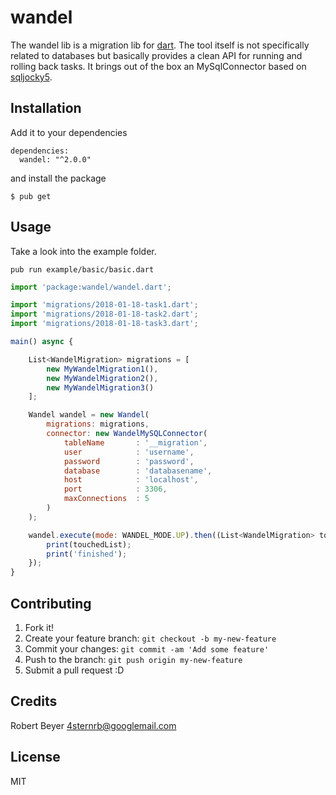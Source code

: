 # wandel

The wandel lib is a migration lib for [dart](https://www.dartlang.org/). The tool itself is not specifically related to databases but basically provides a clean API for running and rolling back tasks. It brings out of the box an MySqlConnector based on [sqljocky5](https://pub.dartlang.org/packages/sqljocky5).

## Installation

Add it to your dependencies
```
dependencies:
  wandel: "^2.0.0"
```

and install the package
```
$ pub get
```

## Usage

Take a look into the example folder.

`pub run example/basic/basic.dart`

```javascript
import 'package:wandel/wandel.dart';

import 'migrations/2018-01-18-task1.dart';
import 'migrations/2018-01-18-task2.dart';
import 'migrations/2018-01-18-task3.dart';

main() async {

    List<WandelMigration> migrations = [
        new MyWandelMigration1(),
        new MyWandelMigration2(),
        new MyWandelMigration3()
    ];

    Wandel wandel = new Wandel(
        migrations: migrations,
        connector: new WandelMySQLConnector(
            tableName       : '__migration',
            user            : 'username',
            password        : 'password',
            database        : 'databasename',
            host            : 'localhost',
            port            : 3306,
            maxConnections  : 5
        )
    );

    wandel.execute(mode: WANDEL_MODE.UP).then((List<WandelMigration> touchedList) {
        print(touchedList);
        print('finished');
    });
}
```

## Contributing

1. Fork it!
2. Create your feature branch: `git checkout -b my-new-feature`
3. Commit your changes: `git commit -am 'Add some feature'`
4. Push to the branch: `git push origin my-new-feature`
5. Submit a pull request :D

## Credits

Robert Beyer <4sternrb@googlemail.com>

## License

MIT
